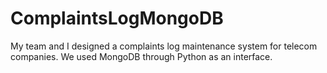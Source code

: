 # ComplaintsLogMongoDB
My team and I designed a complaints log maintenance system for telecom companies. We used MongoDB through Python as an interface.
